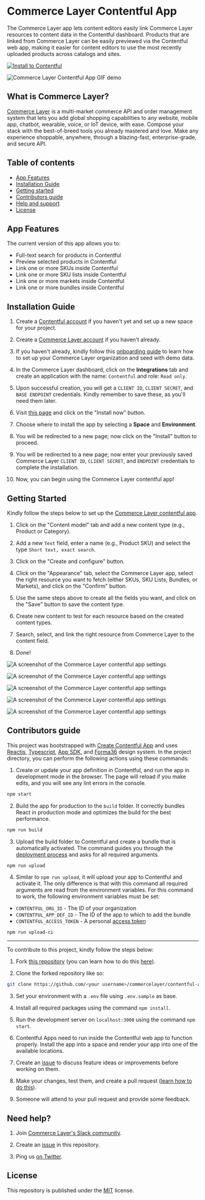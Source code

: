 # Commerce Layer Contentful App

The Commerce Layer app lets content editors easily link Commerce Layer resources to content data in the Contentful dashboard. Products that are linked from Commerce Layer can be easily previewed via the Contentful web app, making it easier for content editors to use the most recently uploaded products across catalogs and sites.

[![Install to Contentful](https://www.ctfstatic.com/button/install-small.svg)](https://app.contentful.com/deeplink?link=apps&id=commercelayer&referrer=commercelayer)

![Commerce Layer Contentful App GIF demo](./public/assets/demo.gif)

## What is Commerce Layer?

[Commerce Layer](https://commercelayer.io) is a multi-market commerce API and order management system that lets you add global shopping capabilities to any website, mobile app, chatbot, wearable, voice, or IoT device, with ease. Compose your stack with the best-of-breed tools you already mastered and love. Make any experience shoppable, anywhere, through a blazing-fast, enterprise-grade, and secure API.

## Table of contents

- [App Features](#features)
- [Installation Guide](#installation-guide)
- [Getting started](#getting-started)
- [Contributors guide](#contributors-guide)
- [Help and support](#need-help)
- [License](#license)

## App Features

The current version of this app allows you to:

- Full-text search for products in Contentful
- Preview selected products in Contentful
- Link one or more SKUs inside Contentful
- Link one or more SKU lists inside Contentful
- Link one or more markets inside Contentful
- Link one or more bundles inside Contentful

## Installation Guide

1. Create a [Contentful account](https://www.contentful.com/sign-up) if you haven't yet and set up a new space for your project.

2. Create a [Commerce Layer account](https://dashboard.commercelayer.io/sign_up) if you haven't already.

3. If you haven't already, kindly follow this [onboarding guide](https://docs.commercelayer.io/developers) to learn how to set up your Commerce Layer organization and seed with demo data.

4. In the Commerce Layer dashboard, click on the **Integrations** tab and create an application with the name: `Contentful` and role: `Read only`.

5. Upon successful creation, you will get a `CLIENT ID`, `CLIENT SECRET`, and `BASE ENDPOINT` credentials. Kindly remember to save these, as you'll need them later.

6. Visit [this page](https://contentful.com/marketplace/app/commercelayer) and click on the "Install now" button.

7. Choose where to install the app by selecting a **Space** and **Environment**.

8. You will be redirected to a new page; now click on the "Install" button to proceed.

9. You will be redirected to a new page; now enter your previously saved Commerce Layer `CLIENT ID`, `CLIENT SECRET`, and `ENDPOINT` credentials to complete the installation.

10. Now, you can begin using the Commerce Layer contentful app!

## Getting Started

Kindly follow the steps below to set up the [Commerce Layer contentful app](https://contentful.com/marketplace/app/commercelayer).

1. Click on the "Content model" tab and add a new content type (e.g., Product or Category).

2. Add a new `Text` field, enter a name (e.g., Product SKU) and select the type `Short text, exact search`.

3. Click on the "Create and configure" button.

4. Click on the "Appearance" tab, select the Commerce Layer app, select the right resource you want to fetch (either SKUs, SKU Lists, Bundles, or Markets), and click on the "Confirm" button.

5. Use the same steps above to create all the fields you want, and click on the "Save" button to save the content type.

6. Create new content to test for each resource based on the created content types.

7. Search, select, and link the right resource from Commerce Layer to the content field.

8. Done!

![A screenshot of the Commerce Layer contentful app settings](./public/assets/screenshots/cl-app-01.png)

![A screenshot of the Commerce Layer contentful app settings](./public/assets/screenshots/cl-app-02.png)

![A screenshot of the Commerce Layer contentful app settings](./public/assets/screenshots/cl-app-03.png)

![A screenshot of the Commerce Layer contentful app settings](./public/assets/screenshots/cl-app-04.png)

![A screenshot of the Commerce Layer contentful app settings](./public/assets/screenshots/cl-app-05.png)

## Contributors guide

This project was bootstrapped with [Create Contentful App](https://github.com/contentful/create-contentful-app) and uses [Reactjs](https://reactjs.org/), [Typescript](https://www.typescriptlang.org/), [App SDK](https://www.contentful.com/developers/docs/extensibility/app-framework/sdk/), and [Forma36](https://github.com/contentful/forma-36) design system. In the project directory, you can perform the following actions using these commands:

1. Create or update your app definition in Contentful, and run the app in development mode in the browser. The page will reload if you make edits, and you will see any lint errors in the console.

```bash
npm start
```

2. Build the app for production to the `build` folder. It correctly bundles React in production mode and optimizes the build for the best performance.

```bash
npm run build
```

3. Upload the build folder to Contentful and create a bundle that is automatically activated. The command guides you through the [deployment process](https://www.contentful.com/developers/docs/extensibility/app-framework/create-contentful-app/#deploy-with-contentful) and asks for all required arguments.

```bash
npm run upload
```

4. Similar to `npm run upload`, it will upload your app to Contentful and activate it. The only difference is that with this command all required arguments are read from the environment variables. For this command to work, the following environment variables must be set: 

- `CONTENTFUL_ORG_ID` - The ID of your organization
- `CONTENTFUL_APP_DEF_ID` - The ID of the app to which to add the bundle
- `CONTENTFUL_ACCESS_TOKEN` - A personal [access token](https://www.contentful.com/developers/docs/references/content-management-api/#/reference/personal-access-tokens)

```bash
npm run upload-ci
```

---

To contribute to this project, kindly follow the steps below:

1. Fork [this repository](https://github.com/commercelayer/contentful-app) (you can learn how to do this [here](https://help.github.com/articles/fork-a-repo)).

2. Clone the forked repository like so:

```bash
git clone https://github.com/<your username>/commercelayer/contentful-app.git && cd commercelayer/contentful-app
```

3. Set your environment with a `.env` file using `.env.sample` as base.

4. Install all required packages using the command `npm install`.

5. Run the development server on `localhost:3000` using the command `npm start`.

6. Contentful Apps need to run inside the Contentful web app to function properly. Install the app into a space and render your app into one of the available locations.

7. Create an [issue](https://github.com/commercelayer/contentful-app/issues) to discuss feature ideas or improvements before working on them.

8. Make your changes, test them, and create a pull request ([learn how to do this](https://docs.github.com/en/github/collaborating-with-issues-and-pull-requests/creating-a-pull-request)).

9. Someone will attend to your pull request and provide some feedback.

## Need help?

1. Join [Commerce Layer's Slack community](https://slack.commercelayer.app).

2. Create an [issue](https://github.com/commercelayer/commercelayer-react-checkout/issues) in this repository.

3. Ping us [on Twitter](https://twitter.com/commercelayer).

## License

This repository is published under the [MIT](LICENSE) license.
